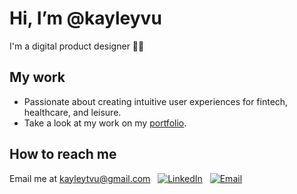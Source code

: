 # Hi, I’m @kayleyvu
I'm a digital product designer :woman_technologist:

## My work 
* Passionate about creating intuitive user experiences for fintech, healthcare, and leisure. 
* Take a look at my work on my [portfolio](https://kayleytvu.com).

## How to reach me 
Email me at kayleytvu@gmail.com
&nbsp;
[![LinkedIn](https://img.shields.io/badge/LinkedIn-0077b5)](https://www.linkedin.com/in/kayley-vu/)
&nbsp;
[![Email](https://img.shields.io/badge/Email-red)](mailto:kayleytvu@gmail.com)



<!---
kayleyvu/kayleyvu is a ✨ special ✨ repository because its `README.md` (this file) appears on your GitHub profile.
You can click the Preview link to take a look at your changes.
--->
